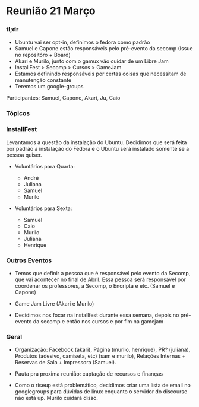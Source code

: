 # Reunião 21 Março

### tl;dr

- Ubuntu vai ser opt-in, definimos o fedora como padrão
- Samuel e Capone estão responsáveis pelo pré-evento da secomp (Issue no repositóro + Board)
- Akari e Murilo, junto com o gamux vão cuidar de um Libre Jam
- InstallFest > Secomp > Cursos > GameJam
- Estamos definindo responsáveis por certas coisas que necessitam de manutenção constante
- Teremos um google-groups

Participantes: Samuel, Capone, Akari, Ju, Caio

### Tópicos

### InstallFest
Levantamos a questão da instalação do Ubuntu. Decidimos que será feita por padrão a instalação do Fedora e o Ubuntu será instalado somente se a pessoa quiser.

- Voluntários para Quarta:
    - André
    - Juliana
    - Samuel
    - Murilo

- Voluntários para Sexta:
    - Samuel
    - Caio
    - Murilo
    - Juliana
    - Henrique

### Outros Eventos
- Temos que definir a pessoa que é responsável pelo evento da Secomp, que vai acontecer no final de Abril. Essa pessoa será responsável por coordenar os professores, a Secomp, o Encripta e etc. (Samuel e Capone)

- Game Jam Livre (Akari e Murilo)

- Decidimos nos focar na installfest durante essa semana, depois no pré-evento da secomp e então nos cursos e por fim na gamejam

### Geral

- Organização: Facebook (akari), Página (murilo, henrique), PR? (juliana), Produtos (adesivo, camiseta, etc) (sam e murilo), Relações Internas + Reservas de Sala + Impressora (Samuel).

- Pauta pra proxima reunião: captação de recursos e finanças

- Como o riseup está problemático, decidimos criar uma lista de email no googlegroups para dúvidas de linux enquanto o servidor do discourse não está up. Murilo cuidará disso.